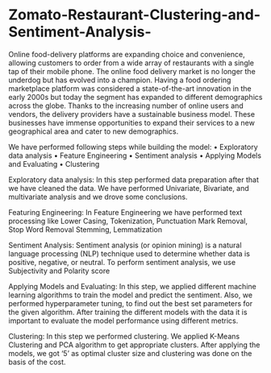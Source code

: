 # Zomato-Restaurant-Clustering-and-Sentiment-Analysis-

Online food-delivery platforms are expanding choice and convenience, allowing customers to order from a wide array of restaurants with a single tap of their mobile phone. The online food delivery market is no longer the underdog but has evolved into a champion. Having a food ordering marketplace platform was considered a state-of-the-art innovation in the early 2000s but today the segment has expanded to different demographics across the globe. Thanks to the increasing number of online users and vendors, the delivery providers have a sustainable business model. These businesses have immense opportunities to expand their services to a new geographical area and cater to new demographics.


We have performed following steps while building the model:
•	Exploratory data analysis
•	Feature Engineering
•	Sentiment analysis
•	Applying Models and Evaluating
•	Clustering


Exploratory data analysis:
In this step performed data preparation after that we have cleaned the data. We have performed Univariate, Bivariate, and multivariate analysis and we drove some conclusions.

Featuring Engineering:
		In Feature Engineering we have performed text processing like Lower Casing, Tokenization, Punctuation Mark Removal, Stop Word Removal Stemming, Lemmatization

Sentiment Analysis:
		Sentiment analysis (or opinion mining) is a natural language processing (NLP) technique used to determine whether data is positive, negative, or neutral. To perform sentiment analysis, we use Subjectivity and Polarity score

Applying Models and Evaluating: 
		In this step, we applied different machine learning algorithms to train the model and predict the sentiment. Also, we performed hyperparameter tuning, to find out the best set parameters for the given algorithm. After training the different models with the data it is important to evaluate the model performance using different metrics.

Clustering: 
	In this step we performed clustering. We applied K-Means Clustering and PCA algorithm to get appropriate clusters. After applying the models, we got ‘5’ as optimal cluster size and clustering was done on the basis of the cost.
